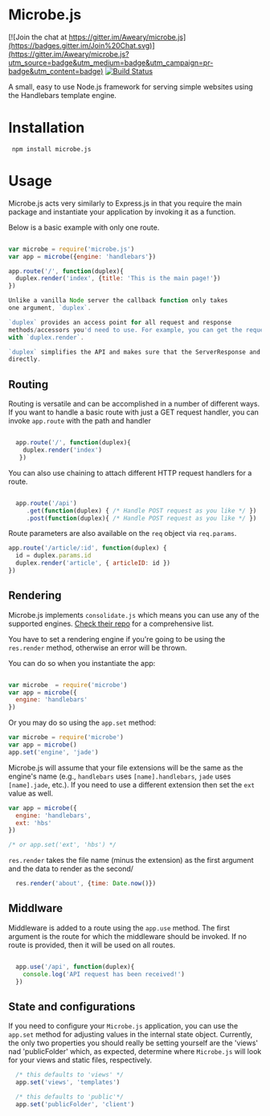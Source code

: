 # Microbe.js

[![Join the chat at https://gitter.im/Aweary/microbe.js](https://badges.gitter.im/Join%20Chat.svg)](https://gitter.im/Aweary/microbe.js?utm_source=badge&utm_medium=badge&utm_campaign=pr-badge&utm_content=badge)  [![Build Status](https://travis-ci.org/Aweary/microbe.js.svg?branch=master)](https://travis-ci.org/Aweary/microbe.js)

A small, easy to use Node.js framework for serving simple websites using the Handlebars template engine.


# Installation

``` npm install microbe.js```


# Usage


Microbe.js acts very similarly to Express.js in that you require the main package and instantiate your application by invoking it as a function.

Below is a basic example with only one route.

```js

var microbe = require('microbe.js')
var app = microbe({engine: 'handlebars'})

app.route('/', function(duplex){
  duplex.render('index', {title: 'This is the main page!'})
})

Unlike a vanilla Node server the callback function only takes
one argument, `duplex`.

`duplex` provides an access point for all request and response
methods/accessors you'd need to use. For example, you can get the request method at `duplex.method` and you can render a response
with `duplex.render`.

`duplex` simplifies the API and makes sure that the ServerResponse and ClientRequest objects aren't manipulated
directly.

```

## Routing

Routing is versatile and can be accomplished in a number of different ways. If you want to handle a basic route with just a GET request handler, you can invoke `app.route` with the path and handler

```js

  app.route('/', function(duplex){
    duplex.render('index')
   })

```


You can also use chaining to attach different HTTP request handlers for a route.

```js

  app.route('/api')
     .get(function(duplex) { /* Handle POST request as you like */ })
     .post(function(duplex){ /* Handle POST request as you like */ })

```

Route parameters are also available on the `req` object via `req.params`.

```js
app.route('/article/:id', function(duplex) {
  id = duplex.params.id
  duplex.render('article', { articleID: id })
})
```

## Rendering


Microbe.js implements `consolidate.js` which means you can use any of the supported engines. [Check their repo](https://github.com/tj/consolidate.js) for a comprehensive list.

You have to set a rendering engine if you're going to be using the `res.render` method, otherwise an error will be thrown.

You can do so when you instantiate the app:

```js

var microbe  = require('microbe')
var app = microbe({
  engine: 'handlebars'
})

```

Or you may do so using the `app.set` method:

```js
var microbe = require('microbe')
var app = microbe()
app.set('engine', 'jade')
```

Microbe.js will assume that your file extensions will be the same as the engine's name (e.g., `handlebars` uses `[name].handlebars`, `jade` uses `[name].jade`, etc.). If you need to use a different extension then set the `ext` value as well.

```js
var app = microbe({
  engine: 'handlebars',
  ext: 'hbs'
})

/* or app.set('ext', 'hbs') */
```


`res.render` takes the file name (minus the extension) as the first argument and the data to render as the second/

```js
  res.render('about', {time: Date.now()})
```


## Middlware

Middleware is added to a route using the `app.use` method. The first argument is the route for which the middleware should be invoked. If no route is provided, then it will be used on all routes.

```js

  app.use('/api', function(duplex){
    console.log('API request has been received!')
  })

```


## State and configurations

If you need to configure your `Microbe.js` application, you can use the `app.set` method for adjusting values in the internal state object. Currently, the only two properties you should really be setting yourself are the 'views' nad 'publicFolder' which, as expected, determine where `Microbe.js` will look for your views and static files, respectively.

```js
  /* this defaults to 'views' */
  app.set('views', 'templates')

  /* this defaults to 'public'*/
  app.set('publicFolder', 'client')
```
